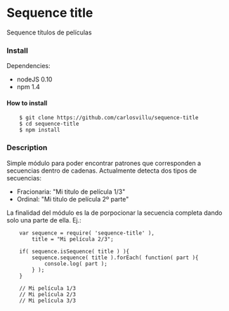 Sequence title
=============

Sequence títulos de películas

### Install

Dependencies: 

* nodeJS 0.10
* npm 1.4

#### How to install

        $ git clone https://github.com/carlosvillu/sequence-title
        $ cd sequence-title
        $ npm install


### Description

Simple módulo para poder encontrar patrones que corresponden a secuencias dentro de cadenas. Actualmente detecta dos tipos de secuencias:

* Fracionaria: "Mi titulo de película 1/3"
* Ordinal: "Mi titulo de película 2º parte"

La finalidad del módulo es la de porpocionar la secuencia completa dando solo una parte de ella.
Ej.:

```
	var sequence = require( 'sequence-title' ),
		title = "Mi película 2/3";
	
	if( sequence.isSequence( title ) ){
		sequence.sequence( title ).forEach( function( part ){
			console.log( part );
		} );
	}
	
	// Mi película 1/3
	// Mi película 2/3
	// Mi película 3/3
	
```




